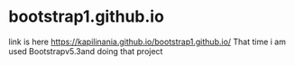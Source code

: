 # bootstrap1.github.io
 link is here
 https://kapilinania.github.io/bootstrap1.github.io/
 That time i am used Bootstrapv5.3and doing that project
